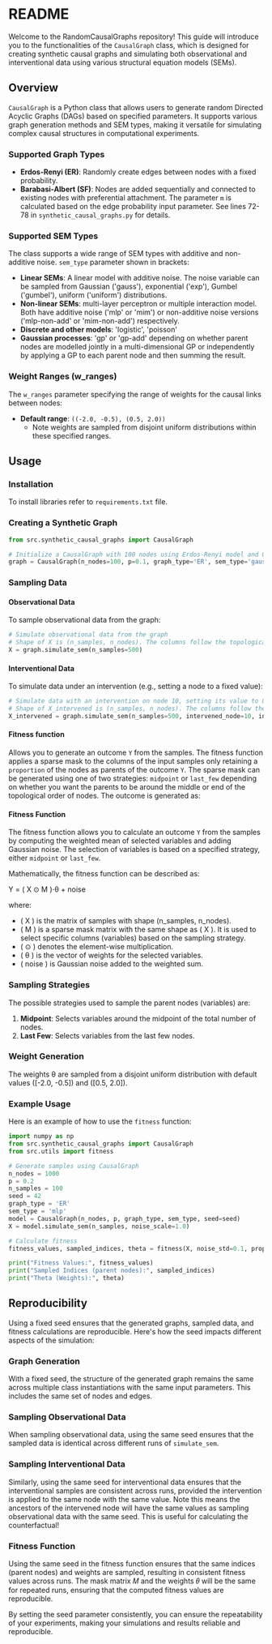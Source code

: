 # README

Welcome to the RandomCausalGraphs repository! This guide will introduce you to the functionalities of the `CausalGraph` class, which is designed for creating synthetic causal graphs and simulating both observational and interventional data using various structural equation models (SEMs).

## Overview

`CausalGraph` is a Python class that allows users to generate random Directed Acyclic Graphs (DAGs) based on specified parameters. It supports various graph generation methods and SEM types, making it versatile for simulating complex causal structures in computational experiments.

### Supported Graph Types

- **Erdos-Renyi (ER)**: Randomly create edges between nodes with a fixed probability.
- **Barabasi-Albert (SF)**: Nodes are added sequentially and connected to existing nodes with preferential attachment. The parameter `m` is calculated based on the edge probability input parameter. See lines 72-78 in `synthetic_causal_graphs.py` for details.

### Supported SEM Types

The class supports a wide range of SEM types with additive and non-additive noise. `sem_type` parameter shown in brackets:

- **Linear SEMs**: A linear model with additive noise. The noise variable can be sampled from Gaussian ('gauss'), exponential ('exp'), Gumbel ('gumbel'), uniform ('uniform') distributions.
- **Non-linear SEMs**: multi-layer perceptron or multiple interaction model. Both have additive noise ('mlp' or 'mim') or non-additive noise versions ('mlp-non-add' or 'mim-non-add') respectively.
- **Discrete and other models**: 'logistic', 'poisson'
- **Gaussian processes**: 'gp' or 'gp-add' depending on whether parent nodes are modelled jointly in a multi-dimensional GP or independently by applying a GP to each parent node and then summing the result.

### Weight Ranges (w_ranges)

The `w_ranges` parameter specifying the range of weights for the causal links between nodes:

- **Default range**: `((-2.0, -0.5), (0.5, 2.0))`
  - Note weights are sampled from disjoint uniform distributions within these specified ranges.

## Usage

### Installation
To install libraries refer to `requirements.txt` file.

### Creating a Synthetic Graph

```python
from src.synthetic_causal_graphs import CausalGraph

# Initialize a CausalGraph with 100 nodes using Erdos-Renyi model and Gaussian SEM type
graph = CausalGraph(n_nodes=100, p=0.1, graph_type='ER', sem_type='gauss', seed=42)

```

### Sampling Data
#### Observational Data
To sample observational data from the graph:

```python
# Simulate observational data from the graph
# Shape of X is (n_samples, n_nodes). The columns follow the topological order of the nodes, that is 0, 1, 2,...n_nodes-1.
X = graph.simulate_sem(n_samples=500)
```

#### Interventional Data
To simulate data under an intervention (e.g., setting a node to a fixed value):

```python
# Simulate data with an intervention on node 10, setting its value to 0
# Shape of X_intervened is (n_samples, n_nodes). The columns follow the topological order of the nodes, that is 0, 1, 2,...n_nodes-1.
X_intervened = graph.simulate_sem(n_samples=500, intervened_node=10, intervened_value=0)
```

#### Fitness function
Allows you to generate an outcome `Y` from the samples. The fitness function applies a sparse mask to the columns of 
the input samples only retaining a `proportion` of the nodes as parents of the outcome `Y`. The sparse mask can be generated
using one of two strategies: `midpoint` or `last_few` depending on whether you want the parents to be around the middle or end of the topological order of nodes.
The outcome is generated as:

#### Fitness Function

The fitness function allows you to calculate an outcome `Y` from the samples by computing the weighted mean of selected variables and adding Gaussian noise. The selection of variables is based on a specified strategy, either `midpoint` or `last_few`. 

Mathematically, the fitness function can be described as:

Y = ( X ⊙ M )⋅θ + noise


where:
- \( X \) is the matrix of samples with shape (n_samples, n_nodes).
- \( M \) is a sparse mask matrix with the same shape as \( X \). It is used to select specific columns (variables) based on the sampling strategy.
- \( ⊙ \) denotes the element-wise multiplication.
- \( θ \) is the vector of weights for the selected variables.
- \( noise \) is Gaussian noise added to the weighted sum.

### Sampling Strategies

The possible strategies used to sample the parent nodes (variables) are:
1. **Midpoint**: Selects variables around the midpoint of the total number of nodes.
2. **Last Few**: Selects variables from the last few nodes.

### Weight Generation

The weights θ are sampled from a disjoint uniform distribution with default values ([-2.0, -0.5]) and ([0.5, 2.0]).

### Example Usage

Here is an example of how to use the `fitness` function:

```python
import numpy as np
from src.synthetic_causal_graphs import CausalGraph
from src.utils import fitness

# Generate samples using CausalGraph
n_nodes = 1000
p = 0.2
n_samples = 100
seed = 42
graph_type = 'ER'
sem_type = 'mlp'
model = CausalGraph(n_nodes, p, graph_type, sem_type, seed=seed)
X = model.simulate_sem(n_samples, noise_scale=1.0)

# Calculate fitness
fitness_values, sampled_indices, theta = fitness(X, noise_std=0.1, proportion=0.1, seed=seed, strategy='last_few')

print("Fitness Values:", fitness_values)
print("Sampled Indices (parent nodes):", sampled_indices)
print("Theta (Weights):", theta)
```

## Reproducibility
Using a fixed seed ensures that the generated graphs, sampled data, and fitness calculations are reproducible. Here's how the seed impacts different aspects of the simulation:

### Graph Generation
With a fixed seed, the structure of the generated graph remains the same across multiple class instantiations with the same input parameters. This includes the same set of nodes and edges.

### Sampling Observational Data
When sampling observational data, using the same seed ensures that the sampled data is identical across different runs of `simulate_sem`.

### Sampling Interventional Data
Similarly, using the same seed for interventional data ensures that the interventional samples are consistent across runs, provided the intervention is applied to the same node with the same value. Note this means the ancestors of the intervened node will have the same values as sampling observational data with the same seed. This is useful for calculating the counterfactual!

### Fitness Function
Using the same seed in the fitness function ensures that the same indices (parent nodes) and weights are sampled, resulting in consistent fitness values across runs. The mask matrix 
𝑀 and the weights 
𝜃 will be the same for repeated runs, ensuring that the computed fitness values are reproducible.

By setting the seed parameter consistently, you can ensure the repeatability of your experiments, making your simulations and results reliable and reproducible.
